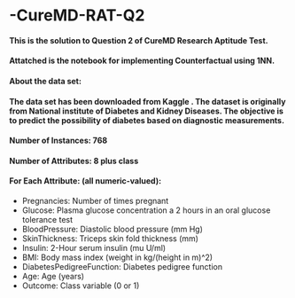 # -CureMD-RAT-Q2
#### This is the solution to Question 2 of CureMD Research Aptitude Test.
#### Attatched is the notebook for implementing Counterfactual using 1NN.
#### About the data set:
#### The data set has been downloaded from Kaggle . The dataset is originally from National institute of Diabetes and Kidney Diseases. The objective is to predict the possibility of diabetes based on diagnostic measurements. 
#### Number of Instances: 768
#### Number of Attributes: 8 plus class
#### For Each Attribute: (all numeric-valued): 
*	Pregnancies: Number of times pregnant
*	Glucose: Plasma glucose concentration a 2 hours in an oral glucose tolerance test
*	BloodPressure: Diastolic blood pressure (mm Hg)
*	SkinThickness: Triceps skin fold thickness (mm)
*	Insulin: 2-Hour serum insulin (mu U/ml)
*	BMI: Body mass index (weight in kg/(height in m)^2)
*	DiabetesPedigreeFunction: Diabetes pedigree function
*	Age: Age (years)
*	Outcome: Class variable (0 or 1)
